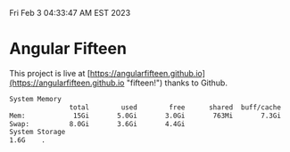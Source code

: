 Fri Feb  3 04:33:47 AM EST 2023

# Angular Fifteen


This project is live at [https://angularfifteen.github.io](https://angularfifteen.github.io "fifteen!") thanks to Github.

```bash
System Memory
               total        used        free      shared  buff/cache   available
Mem:            15Gi       5.0Gi       3.0Gi       763Mi       7.3Gi       9.2Gi
Swap:          8.0Gi       3.6Gi       4.4Gi
System Storage
1.6G	.
```
```bash
